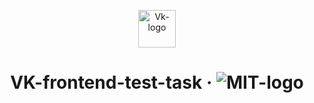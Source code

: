 <p align="center">
  <a href="https://vk.com/@vkteam-testovoe-zadanie-frontend-infrastruktura">
    <img alt="Vk-logo" src="https://user-images.githubusercontent.com/44378669/123253109-c1e4b780-d4f5-11eb-9603-6bb600dfcd1b.png" width="60" />
  </a>
</p>
<h1 align="center">
  VK-frontend-test-task &middot;  <img alt="MIT-logo" src="https://img.shields.io/badge/license-MIT-green.svg" /> 
</h1>